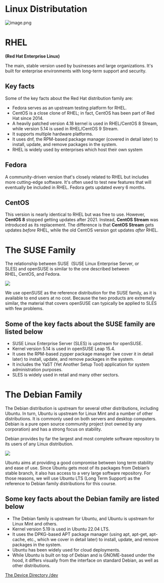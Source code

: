 # Linux Distributation

![image.png](Linux%20Distributation%201419c4fd2614806b8c66d40bec1df1c6/image.png)

# **RHEL**

**(Red Hat Enterprise Linux)**

The main, stable version used by businesses and large organizations. It's built for enterprise environments with long-term support and security.

## Key facts

Some of the key facts about the Red Hat distribution family are:

- Fedora serves as an upstream testing platform for RHEL.
- CentOS is a close clone of RHEL; in fact, CentOS has been part of Red Hat since 2014.
- A heavily patched version 4.18 kernel is used in RHEL/CentOS 8 Stream, while version 5.14 is used in RHEL/CentOS 9 Stream.
- It supports multiple hardware platforms.
- It uses dnf, the RPM-based package manager (covered in detail later) to install, update, and remove packages in the system.
- RHEL is widely used by enterprises which host their own system

## **Fedora**

 A community-driven version that's closely related to RHEL but includes more cutting-edge software. It's often used to test new features that will eventually be included in RHEL. Fedora gets updated every 6 months.

## **CentOS**

 This version is nearly identical to RHEL but was free to use. However, **CentOS 8** stopped getting updates after 2021. Instead, **CentOS Stream** was introduced as its replacement. The difference is that **CentOS Stream** gets updates *before* RHEL, while the old CentOS version got updates *after* RHEL.

# **The SUSE Family**

The relationship between SUSE  (SUSE Linux Enterprise Server, or SLES) and openSUSE is similar to the one described between RHEL, CentOS, and Fedora.

![](https://courses.edx.org/asset-v1:LinuxFoundationX+LFS101x+1T2023+type@asset+block/LFS101x_2023_CourseImages_1-5_Image_3.png)

We use openSUSE as the reference distribution for the SUSE family, as it is available to end users at no cost. Because the two products are extremely similar, the material that covers openSUSE can typically be applied to SLES with few problems.

## Some of the key facts about the SUSE family are listed below

- SUSE Linux Enterprise Server (SLES) is upstream for openSUSE.
- Kernel version 5.14 is used in openSUSE Leap 15.4.
- It uses the RPM-based zypper package manager (we cover it in detail later) to install, update, and remove packages in the system.
- It includes the YaST (Yet Another Setup Tool) application for system administration purposes.
- SLES is widely used in retail and many other sectors.

# **The Debian Family**

The Debian distribution is upstream for several other distributions, including Ubuntu. In turn, Ubuntu is upstream for Linux Mint and a number of other distributions. It is commonly used on both servers and desktop computers. Debian is a pure open source community project (not owned by any corporation) and has a strong focus on stability.

Debian provides by far the largest and most complete software repository to its users of any Linux distribution.

![](https://courses.edx.org/asset-v1:LinuxFoundationX+LFS101x+1T2023+type@asset+block@LFS101x_2023_CourseImages_1-5_Image_4.png)

Ubuntu aims at providing a good compromise between long term stability and ease of use. Since Ubuntu gets most of its packages from Debian’s stable branch, it also has access to a very large software repository. For those reasons, we will use Ubuntu LTS (Long Term Support) as the reference to Debian family distributions for this course.

## Some key facts about the Debian family are listed below

- The Debian family is upstream for Ubuntu, and Ubuntu is upstream for Linux Mint and others.
- Kernel version 5.19 is used in Ubuntu 22.04 LTS.
- It uses the DPKG-based APT package manager (using apt, apt-get, apt-cache, etc., which we cover in detail later) to install, update, and remove packages in the system.
- Ubuntu has been widely used for cloud deployments.
- While Ubuntu is built on top of Debian and is GNOME-based under the hood, it differs visually from the interface on standard Debian, as well as other distributions.

[The Device Directory /dev](Linux%20Distributation%201419c4fd2614806b8c66d40bec1df1c6/The%20Device%20Directory%20dev%201459c4fd261480b981ffcc9dbc4ae409.md)